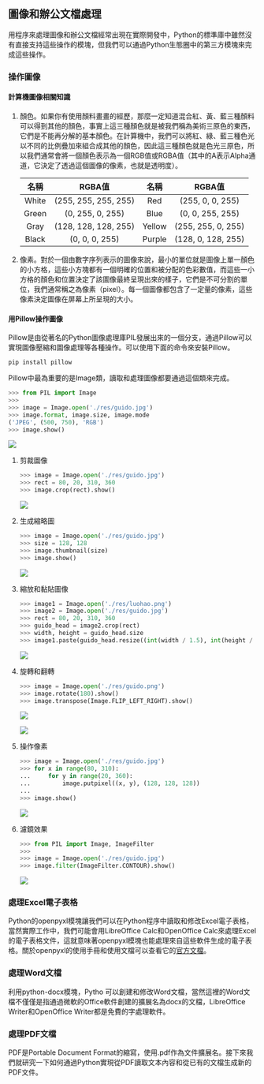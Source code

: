 ## 圖像和辦公文檔處理

用程序來處理圖像和辦公文檔經常出現在實際開發中，Python的標準庫中雖然沒有直接支持這些操作的模塊，但我們可以通過Python生態圈中的第三方模塊來完成這些操作。

### 操作圖像

#### 計算機圖像相關知識

1. 顏色。如果你有使用顏料畫畫的經歷，那麼一定知道混合紅、黃、藍三種顏料可以得到其他的顏色，事實上這三種顏色就是被我們稱為美術三原色的東西，它們是不能再分解的基本顏色。在計算機中，我們可以將紅、綠、藍三種色光以不同的比例疊加來組合成其他的顏色，因此這三種顏色就是色光三原色，所以我們通常會將一個顏色表示為一個RGB值或RGBA值（其中的A表示Alpha通道，它決定了透過這個圖像的像素，也就是透明度）。

   | 名稱  |        RGBA值        |  名稱  |       RGBA值       |
   | :---: | :------------------: | :----: | :----------------: |
   | White | (255, 255, 255, 255) |  Red   |  (255, 0, 0, 255)  |
   | Green |   (0, 255, 0, 255)   |  Blue  |  (0, 0, 255, 255)  |
   | Gray  | (128, 128, 128, 255) | Yellow | (255, 255, 0, 255) |
   | Black |    (0, 0, 0, 255)    | Purple | (128, 0, 128, 255) |

2. 像素。對於一個由數字序列表示的圖像來說，最小的單位就是圖像上單一顏色的小方格，這些小方塊都有一個明確的位置和被分配的色彩數值，而這些一小方格的顏色和位置決定了該圖像最終呈現出來的樣子，它們是不可分割的單位，我們通常稱之為像素（pixel）。每一個圖像都包含了一定量的像素，這些像素決定圖像在屏幕上所呈現的大小。

#### 用Pillow操作圖像

Pillow是由從著名的Python圖像處理庫PIL發展出來的一個分支，通過Pillow可以實現圖像壓縮和圖像處理等各種操作。可以使用下面的命令來安裝Pillow。

```Shell
pip install pillow
```

Pillow中最為重要的是Image類，讀取和處理圖像都要通過這個類來完成。

```Python
>>> from PIL import Image
>>>
>>> image = Image.open('./res/guido.jpg')
>>> image.format, image.size, image.mode
('JPEG', (500, 750), 'RGB')
>>> image.show()
```

![](./res/image-show.png)

1. 剪裁圖像

   ```Python
   >>> image = Image.open('./res/guido.jpg')
   >>> rect = 80, 20, 310, 360
   >>> image.crop(rect).show()
   ```

   ![](./res/image-crop.png)

2. 生成縮略圖

   ```Python
   >>> image = Image.open('./res/guido.jpg')
   >>> size = 128, 128
   >>> image.thumbnail(size)
   >>> image.show()
   ```

   ![](./res/image-thumbnail.png)

3. 縮放和黏貼圖像

   ```Python
   >>> image1 = Image.open('./res/luohao.png')
   >>> image2 = Image.open('./res/guido.jpg')
   >>> rect = 80, 20, 310, 360
   >>> guido_head = image2.crop(rect)
   >>> width, height = guido_head.size
   >>> image1.paste(guido_head.resize((int(width / 1.5), int(height / 1.5))), (172, 40))
   ```

   ![](./res/image-paste.png)

4. 旋轉和翻轉

   ```Python
   >>> image = Image.open('./res/guido.png')
   >>> image.rotate(180).show()
   >>> image.transpose(Image.FLIP_LEFT_RIGHT).show()
   ```

   ![](./res/image-rotate.png)

   ![](./res/image-transpose.png)

5. 操作像素

   ```Python
   >>> image = Image.open('./res/guido.jpg')
   >>> for x in range(80, 310):
   ...     for y in range(20, 360):
   ...         image.putpixel((x, y), (128, 128, 128))
   ... 
   >>> image.show()
   ```

   ![](./res/image-putpixel.png)

6. 濾鏡效果

   ```Python
   >>> from PIL import Image, ImageFilter
   >>>
   >>> image = Image.open('./res/guido.jpg')
   >>> image.filter(ImageFilter.CONTOUR).show()
   ```

   ![](./res/image-filter.png)

### 處理Excel電子表格

Python的openpyxl模塊讓我們可以在Python程序中讀取和修改Excel電子表格，當然實際工作中，我們可能會用LibreOffice Calc和OpenOffice Calc來處理Excel的電子表格文件，這就意味著openpyxl模塊也能處理來自這些軟件生成的電子表格。關於openpyxl的使用手冊和使用文檔可以查看它的[官方文檔](https://openpyxl.readthedocs.io/en/stable/#)。

### 處理Word文檔

利用python-docx模塊，Pytho 可以創建和修改Word文檔，當然這裡的Word文檔不僅僅是指通過微軟的Office軟件創建的擴展名為docx的文檔，LibreOffice Writer和OpenOffice Writer都是免費的字處理軟件。


### 處理PDF文檔

PDF是Portable Document Format的縮寫，使用.pdf作為文件擴展名。接下來我們就研究一下如何通過Python實現從PDF讀取文本內容和從已有的文檔生成新的PDF文件。